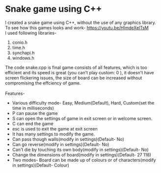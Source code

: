 # Snake game using C++
I created a snake game using C++, without the use of any graphics library.<br>
To see how this games looks and work- https://youtu.be/HlmdeXelTsM <br>
I used following libraries-<br>
<ol>
<li>conio.h
<li> time.h 
<li> synchapi.h 
<li> windows.h 
 </ol>

The code snake.cpp is final game consists of all features, which is too efficient and its speed is great (you can't play custom: 0 ), it doesn't have screen flickering issues, the size of board can be increased without compromising the effciency of game.<br><br>Features-<br>

<ul>
<li> Various difficulty mode- Easy, Medium(Default), Hard, Custom(set the time in milliseconds)
<li> P can pause the game
<li> S can open the settings of game in exit screen or in welcome screen.
<li> C can end the game
<li> esc is used to exit the game at exit screen
<li> It has many settings to modify the game.
<li> Can pass though walls(modify in settings)(Default- No)
<li> Can go reverse(modify in settings)(Default- No)
<li> Can't die by touching its own body(modify in settings)(Default- No)
<li> Change the dimensions of board(modify in settings)(Default- 27 118)
<li> Two modes- Board can be made up of colours or of characters(modify in settings)(Default- Colour)
 </ul>
